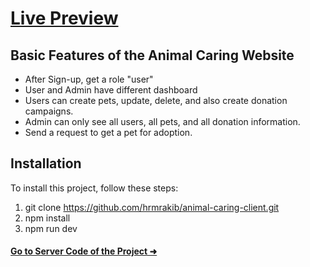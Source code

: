 # [Live Preview](https://animal-carings.web.app/)            

## Basic Features of the Animal Caring Website
- After Sign-up, get a role "user"
- User and Admin have different dashboard
- Users can create pets, update, delete, and also create donation campaigns.
- Admin can only see all users, all pets, and all donation information.
- Send a request to get a pet for adoption.

## Installation
To install this project, follow these steps:
1. git clone https://github.com/hrmrakib/animal-caring-client.git
2. npm install
3. npm run dev


#### [Go to Server Code of the Project ➜](https://github.com/hrmrakib/animal-caring-server) 
